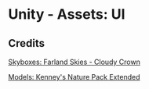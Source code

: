 # Unity - Assets: UI

## Credits
[Skyboxes: Farland Skies - Cloudy Crown](https://assetstore.unity.com/packages/2d/textures-materials/sky/farland-skies-cloudy-crown-60004#releases)

[Models: Kenney's Nature Pack Extended](https://kenney.nl/assets/nature-pack-extended)
